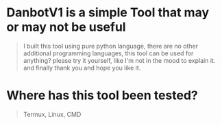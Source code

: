 # DanbotV1 is a simple Tool that may or may not be useful
> I built this tool using pure python language, there are no other additional programming languages, this tool can be used for anything? please try it yourself, like I'm not in the mood to explain it. and finally thank you and hope you like it.

# Where has this tool been tested?
> Termux, Linux, CMD

